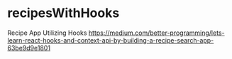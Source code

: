 # recipesWithHooks
Recipe App Utilizing Hooks
https://medium.com/better-programming/lets-learn-react-hooks-and-context-api-by-building-a-recipe-search-app-63be9d9e1801
